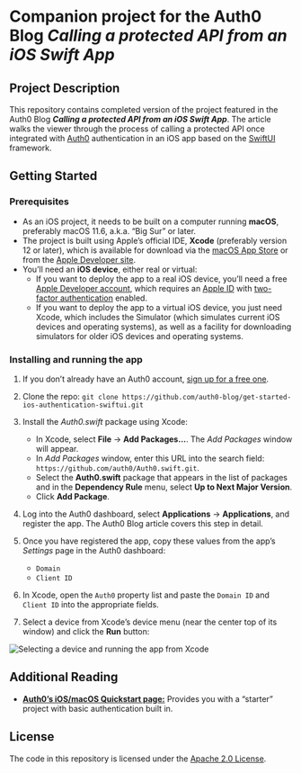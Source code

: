 # Companion project for the Auth0 Blog _Calling a protected API from an iOS Swift App_ 

## Project Description

This repository contains completed version of the project featured in the Auth0 Blog **_Calling a protected API from an iOS Swift App_**. The article walks the viewer through the process of calling a protected API once integrated with [Auth0](https://auth0.com/) authentication in an iOS app based on the [SwiftUI](https://developer.apple.com/xcode/swiftui/) framework.

## Getting Started

### Prerequisites

* As an iOS project, it needs to be built on a computer running **macOS**, preferably macOS 11.6, a.k.a. “Big Sur” or later.
* The project is built using Apple’s official IDE, **Xcode** (preferably version 12 or later), which is available for download via the [macOS App Store](https://apps.apple.com/) or from the [Apple Developer site](https://developer.apple.com/xcode/).
* You’ll need an **iOS device**, either real or virtual:
	* If you want to deploy the app to a real iOS device, you’ll need a free [Apple Developer account](https://developer.apple.com/programs/), which requires an [Apple ID](https://support.apple.com/apple-id) with [two-factor authentication](https://support.apple.com/en-us/HT204915) enabled.
	* If you want to deploy the app to a virtual iOS device, you just need Xcode, which includes the Simulator (which simulates current iOS devices and operating systems), as well as a facility for downloading simulators for older iOS devices and operating systems.


### Installing and running the app

1. If you don’t already have an Auth0 account, <a href="https://auth0.com/signup" 
  data-amp-replace="CLIENT_ID" 
  data-amp-addparams="anonId=CLIENT_ID(cid-scope-cookie-fallback-name)">
  sign up for a free one</a>.
2. Clone the repo: `git clone https://github.com/auth0-blog/get-started-ios-authentication-swiftui.git`
3. Install the *Auth0.swift* package using Xcode:

	- In Xcode, select **File** → **Add Packages...**. The *Add Packages* window will appear.
	- In *Add Packages* window, enter this URL into the search field: `https://github.com/auth0/Auth0.swift.git`.
	- Select the **Auth0.swift** package that appears in the list of packages and in the **Dependency Rule** menu, select **Up to Next Major Version**.
	- Click **Add Package**.

4. Log into the Auth0 dashboard, select **Applications** → **Applications**, and register the app. The Auth0 Blog article covers this step in detail.
5. Once you have registered the app, copy these values from the app’s *Settings* page in the Auth0 dashboard:

	- `Domain`
	- `Client ID`

6. In Xcode, open the `Auth0` property list and paste the `Domain ID` and `Client ID` into the appropriate fields.
7. Select a device from Xcode’s device menu (near the center top of its window) and click the **Run** button:

![Selecting a device and running the app from Xcode](https://images.ctfassets.net/23aumh6u8s0i/3QMFg81WXJkPZeMrfxVBf2/4d2de0bdc14f5859094783f9f71a62e3/run_the_app.png)


## Additional Reading

* [**Auth0’s iOS/macOS Quickstart page:**](https://auth0.com/docs/quickstart/native/ios-swift) Provides you with a “starter” project with basic authentication built in.


## License

The code in this repository is licensed under the [Apache 2.0 License](https://www.apache.org/licenses/LICENSE-2.0).
